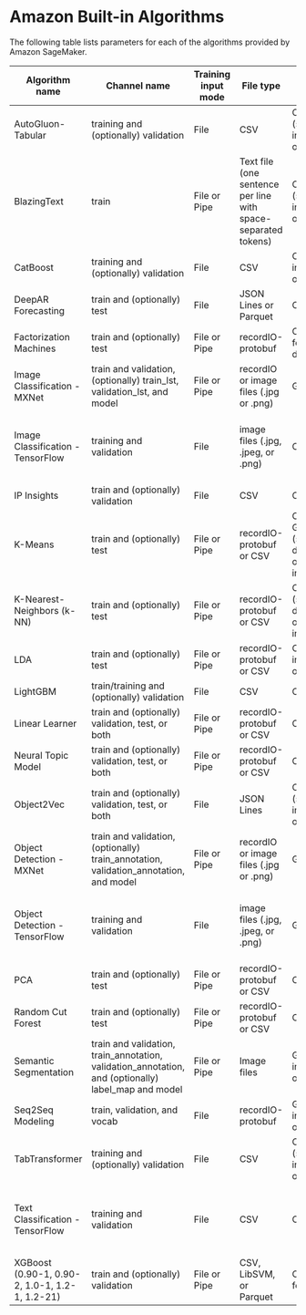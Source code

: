 # Amazon Built-in Algorithms
The following table lists parameters for each of the algorithms provided by Amazon SageMaker.

|Algorithm name                                |Channel name                                                                                       |Training input mode|File type                                                    |Instance class                                               |Parallelizable                                      |
|----------------------------------------------|---------------------------------------------------------------------------------------------------|-------------------|-------------------------------------------------------------|-------------------------------------------------------------|----------------------------------------------------|
|AutoGluon-Tabular                             |training and (optionally) validation                                                               |File               |CSV                                                          |CPU or GPU (single instance only)                            |No                                                  |
|BlazingText                                   |train                                                                                              |File or Pipe       |Text file (one sentence per line with space-separated tokens)|CPU or GPU (single instance only)                            |No                                                  |
|CatBoost                                      |training and (optionally) validation                                                               |File               |CSV                                                          |CPU (single instance only)                                   |No                                                  |
|DeepAR Forecasting                            |train and (optionally) test                                                                        |File               |JSON Lines or Parquet                                        |CPU or GPU                                                   |Yes                                                 |
|Factorization Machines                        |train and (optionally) test                                                                        |File or Pipe       |recordIO-protobuf                                            |CPU (GPU for dense data)                                     |Yes                                                 |
|Image Classification - MXNet                  |train and validation, (optionally) train_lst, validation_lst, and model                            |File or Pipe       |recordIO or image files (.jpg or .png)                       |GPU                                                          |Yes                                                 |
|Image Classification - TensorFlow             |training and validation                                                                            |File               |image files (.jpg, .jpeg, or .png)                           |CPU or GPU                                                   |Yes (only across multiple GPUs on a single instance)|
|IP Insights                                   |train and (optionally) validation                                                                  |File               |CSV                                                          |CPU or GPU                                                   |Yes                                                 |
|K-Means                                       |train and (optionally) test                                                                        |File or Pipe       |recordIO-protobuf or CSV                                     |CPU or GPUCommon (single GPU device on one or more instances)|No                                                  |
|K-Nearest-Neighbors (k-NN)                    |train and (optionally) test                                                                        |File or Pipe       |recordIO-protobuf or CSV                                     |CPU or GPU (single GPU device on one or more instances)      |Yes                                                 |
|LDA                                           |train and (optionally) test                                                                        |File or Pipe       |recordIO-protobuf or CSV                                     |CPU (single instance only)                                   |No                                                  |
|LightGBM                                      |train/training and (optionally) validation                                                         |File               |CSV                                                          |CPU                                                          |Yes                                                 |
|Linear Learner                                |train and (optionally) validation, test, or both                                                   |File or Pipe       |recordIO-protobuf or CSV                                     |CPU or GPU                                                   |Yes                                                 |
|Neural Topic Model                            |train and (optionally) validation, test, or both                                                   |File or Pipe       |recordIO-protobuf or CSV                                     |CPU or GPU                                                   |Yes                                                 |
|Object2Vec                                    |train and (optionally) validation, test, or both                                                   |File               |JSON Lines                                                   |CPU or GPU (single instance only)                            |No                                                  |
|Object Detection - MXNet                      |train and validation, (optionally) train_annotation, validation_annotation, and model              |File or Pipe       |recordIO or image files (.jpg or .png)                       |GPU                                                          |Yes                                                 |
|Object Detection - TensorFlow                 |training and validation                                                                            |File               |image files (.jpg, .jpeg, or .png)                           |GPU                                                          |Yes (only across multiple GPUs on a single instance)|
|PCA                                           |train and (optionally) test                                                                        |File or Pipe       |recordIO-protobuf or CSV                                     |CPU or GPU                                                   |Yes                                                 |
|Random Cut Forest                             |train and (optionally) test                                                                        |File or Pipe       |recordIO-protobuf or CSV                                     |CPU                                                          |Yes                                                 |
|Semantic Segmentation                         |train and validation, train_annotation, validation_annotation, and (optionally) label_map and model|File or Pipe       |Image files                                                  |GPU (single instance only)                                   |No                                                  |
|Seq2Seq Modeling                              |train, validation, and vocab                                                                       |File               |recordIO-protobuf                                            |GPU (single instance only)                                   |No                                                  |
|TabTransformer                                |training and (optionally) validation                                                               |File               |CSV                                                          |CPU or GPU (single instance only)                            |No                                                  |
|Text Classification - TensorFlow              |training and validation                                                                            |File               |CSV                                                          |CPU or GPU                                                   |Yes (only across multiple GPUs on a single instance)|
|XGBoost (0.90-1, 0.90-2, 1.0-1, 1.2-1, 1.2-21)|train and (optionally) validation                                                                  |File or Pipe       |CSV, LibSVM, or Parquet                                      |CPU (or GPU for 1.2-1)                                       |Yes                                                 |

